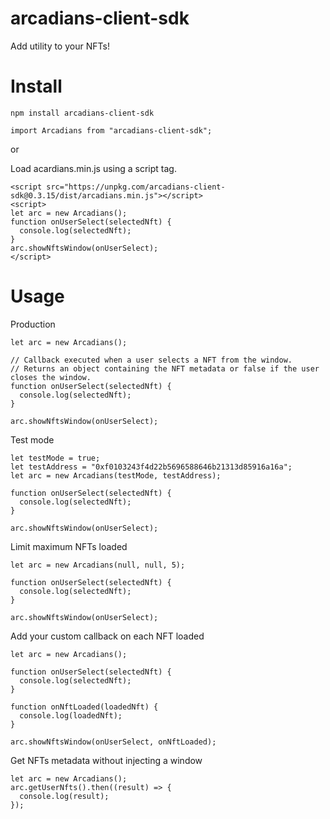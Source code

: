 # arcadians-client-sdk

Add utility to your NFTs!

# Install

```
npm install arcadians-client-sdk
```

```
import Arcadians from "arcadians-client-sdk";
```

or

Load acardians.min.js using a script tag.

```
<script src="https://unpkg.com/arcadians-client-sdk@0.3.15/dist/arcadians.min.js"></script>
<script>
let arc = new Arcadians();
function onUserSelect(selectedNft) {
  console.log(selectedNft);
}
arc.showNftsWindow(onUserSelect);
</script>
```

# Usage

Production

```
let arc = new Arcadians();

// Callback executed when a user selects a NFT from the window.
// Returns an object containing the NFT metadata or false if the user closes the window.
function onUserSelect(selectedNft) {
  console.log(selectedNft);
}

arc.showNftsWindow(onUserSelect);
```

Test mode

```
let testMode = true;
let testAddress = "0xf0103243f4d22b5696588646b21313d85916a16a";
let arc = new Arcadians(testMode, testAddress);

function onUserSelect(selectedNft) {
  console.log(selectedNft);
}

arc.showNftsWindow(onUserSelect);
```

Limit maximum NFTs loaded

```
let arc = new Arcadians(null, null, 5);

function onUserSelect(selectedNft) {
  console.log(selectedNft);
}

arc.showNftsWindow(onUserSelect);
```

Add your custom callback on each NFT loaded

```
let arc = new Arcadians();

function onUserSelect(selectedNft) {
  console.log(selectedNft);
}

function onNftLoaded(loadedNft) {
  console.log(loadedNft);
}

arc.showNftsWindow(onUserSelect, onNftLoaded);
```

Get NFTs metadata without injecting a window

```
let arc = new Arcadians();
arc.getUserNfts().then((result) => {
  console.log(result);
});
```
